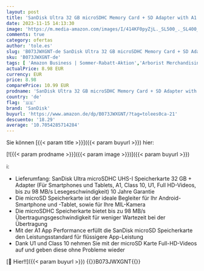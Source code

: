 ```yaml
---
layout: post
title: 'SanDisk Ultra 32 GB microSDHC Memory Card + SD Adapter with A1 App Performance Up to 98 MB/s  Class 10  U1'
date: 2023-11-15 14:13:30
image: 'https://m.media-amazon.com/images/I/414KF0pyZjL._SL500_._SL400_.jpg'
comments: true
category: ofertas
author: 'tole.es'
slug: 'B073JWXGNT-de SanDisk Ultra 32 GB microSDHC Memory Card + SD Adapter...'
sku: 'B073JWXGNT-de'
tags: [ 'Amazon Business | Sommer-Rabatt-Aktion','Arborist Merchandising Root','Bestseller zu attraktiven Preisen','Computer & Zubehör','Computer & Zubehör: Produkte mit Umwelt-Label','Custom Stores','DE_PN_BOW_ASINS_per_Category - HARD2l: MA+Mobile+Music+Office+Outdoor+PC+Pets+Sport+Tools+Toy+Wireless','Datenspeicher','Externe Datenspeicher','IT_DE','Micro SD Speicherkarten','Self Service','Special Features Stores','Speicherkarten','Stores','a4cbee59-f823-40fe-831a-7de64f655f6f_0','a4cbee59-f823-40fe-831a-7de64f655f6f_1301','a4cbee59-f823-40fe-831a-7de64f655f6f_201','e26659c6-d1cd-45cb-800b-2f9b432b8572_0','e26659c6-d1cd-45cb-800b-2f9b432b8572_1301','e26659c6-d1cd-45cb-800b-2f9b432b8572_3201','fef4abe9-89f8-4148-9822-baf23db24893_0','fef4abe9-89f8-4148-9822-baf23db24893_1501','sandisk','🇩🇪', ]
actualPrice: 8.98 EUR
currency: EUR
price: 8.98
comparePrice: 10.99 EUR
prodname: 'SanDisk Ultra 32 GB microSDHC Memory Card + SD Adapter with A1 App Performance Up to 98 MB/s  Class 10  U1'
country: 'de'
flag: '🇩🇪'
brand: 'SanDisk'
buyurl: 'https://www.amazon.de/dp/B073JWXGNT/?tag=tolees0ca-21'
descuento: '18.29'
average: '10.7054285714284'
---
```


Sie können [{{< param title >}}]({{< param buyurl >}}) hier:

[![{{< param prodname >}}]({{< param image >}})]({{< param buyurl >}})

ℹ️:

- Lieferumfang: SanDisk Ultra microSDHC UHS-I Speicherkarte 32 GB + Adapter (Für Smartphones und Tablets, A1, Class 10, U1, Full HD-Videos, bis zu 98 MB/s Lesegeschwindigkeit) 10 Jahre Garantie
- Die microSD Speicherkarte ist der ideale Begleiter für Ihr Android-Smartphone und -Tablet, sowie für Ihre MIL-Kamera
- Die microSDHC Speicherkarte bietet bis zu 98 MB/s Übertragungsgeschwindigkeit für weniger Wartezeit bei der Übertragung
- Mit der A1 App Performance erfüllt die SanDisk microSD Speicherkarte den Leistungsstandard für flüssigere App-Leistung
- Dank U1 und Class 10 nehmen Sie mit der microSD Karte Full-HD-Videos auf und geben diese ohne Probleme wieder

[🛒 Hier!!]({{< param buyurl >}})
{{<world>}}B073JWXGNT{{</world>}}
